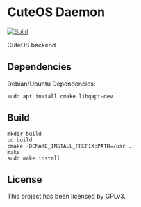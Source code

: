 # CuteOS Daemon

[![Build](https://github.com/Cute-OS/daemon/actions/workflows/build.yml/badge.svg)](https://github.com/Cute-OS/daemon/actions/workflows/build.yml)

CuteOS backend

## Dependencies

Debian/Ubuntu Dependencies:

```shell
sudo apt install cmake libqapt-dev
```

## Build

```shell
mkdir build
cd build
cmake -DCMAKE_INSTALL_PREFIX:PATH=/usr ..
make
sudo make install
```

## License

This project has been licensed by GPLv3.

